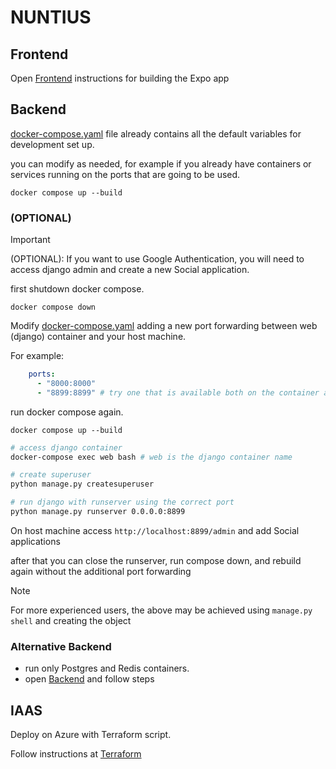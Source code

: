# NUNTIUS

## Frontend

Open [Frontend](frontend/nuntius/README.md) instructions for building the Expo app

## Backend 

[docker-compose.yaml](docker-compose.yaml) file already contains all the default variables for development set up.

you can modify as needed, for example if you already have containers or services running on the ports that are going to be used.

```
docker compose up --build
```

### (OPTIONAL)

> [!IMPORTANT]
> (OPTIONAL): If you want to use Google Authentication, you will need to access django admin and create a new Social application.

first shutdown docker compose.

```
docker compose down
```

Modify [docker-compose.yaml](docker-compose.yaml) adding a new port forwarding between web (django) container and your host machine.

For example:

```yaml
    ports:
      - "8000:8000"
      - "8899:8899" # try one that is available both on the container and on host: <host>:<container>
```

run docker compose again.

```
docker compose up --build
```

```sh
# access django container
docker-compose exec web bash # web is the django container name

# create superuser
python manage.py createsuperuser

# run django with runserver using the correct port
python manage.py runserver 0.0.0.0:8899
```

On host machine access `http://localhost:8899/admin` and add Social applications

after that you can close the runserver, run compose down, and rebuild again without the additional port forwarding

> [!NOTE]
> For more experienced users, the above may be achieved using `manage.py shell` and creating the object

### Alternative Backend

- run only Postgres and Redis containers.
- open [Backend](backend/README.md) and follow steps

## IAAS

Deploy on Azure with Terraform script.

Follow instructions at [Terraform](terraform/README.md)
